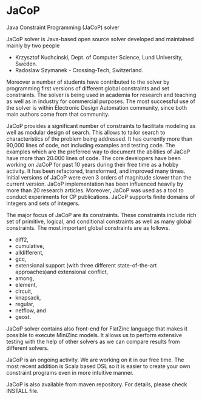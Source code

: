 JaCoP
=====

Java Constraint Programming (JaCoP) solver

JaCoP solver is Java-based open source solver developed and maintained mainly by two people
- Krzysztof Kuchcinski, Dept. of Computer Science, Lund University, Sweden.
- Radoslaw Szymanek - Crossing-Tech, Switzerland.

Moreover a number of students have contributed to the solver by programming first versions of different global
constraints and set constraints. The solver is being used in academia for research and teaching as well as in
industry for commercial purposes. The most successful use of the solver is within Electronic Design Automation
community, since both main authors come from that community.

JaCoP provides a significant number of constraints to facilitate modeling as well as modular design of search.
This allows to tailor search to characteristics of the problem being addressed. It has currently more than 90,000 lines
of code, not including examples and testing code. The examples which are the preferred way to document the abilities of
JaCoP have more than 20.000 lines of code. The core developers have been working on JaCoP for past 10 years during their
free time as a hobby activity. It has been refactored, transformed, and improved many times. Initial versions of JaCoP
were even 3 orders of magnitude slower than the current version. JaCoP implementation has been influenced heavily by
more than 20 research articles. Moreover, JaCoP was used as a tool to conduct experiments for CP publications.
JaCoP supports finite domains of integers and sets of integers.

The major focus of JaCoP are its constraints. These constraints include rich set of primitive, logical, and
conditional constraints as well as many global constraints. The most important global constraints are as follows.

- diff2,
- cumulative,
- alldifferent,
- gcc,
- extensional support (with three different state-of-the-art approaches)and extensional conflict,
- among,
- element,
- circuit,
- knapsack,
- regular,
- netflow, and
- geost.

JaCoP solver contains also front-end for FlatZinc language that makes it possible to execute MiniZinc models. It allows
us to perform extensive testing with the help of other solvers as we can compare results from different solvers.

JaCoP is an ongoing activity. We are working on it in our free time. The most recent addition is Scala based DSL so
it is easier to create your own constraint programs even in more intuitive manner.

JaCoP is also available from maven repository. For details, please check INSTALL file.
